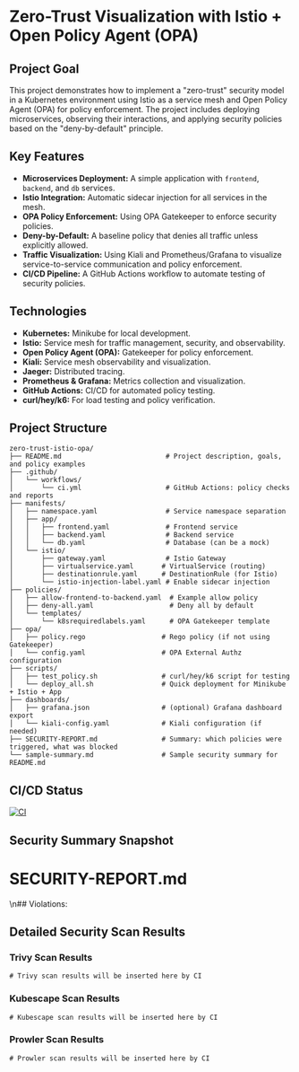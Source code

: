 # Zero-Trust Visualization with Istio + Open Policy Agent (OPA)

## Project Goal

This project demonstrates how to implement a "zero-trust" security model in a Kubernetes environment using Istio as a service mesh and Open Policy Agent (OPA) for policy enforcement. The project includes deploying microservices, observing their interactions, and applying security policies based on the "deny-by-default" principle.

## Key Features

*   **Microservices Deployment:** A simple application with `frontend`, `backend`, and `db` services.
*   **Istio Integration:** Automatic sidecar injection for all services in the mesh.
*   **OPA Policy Enforcement:** Using OPA Gatekeeper to enforce security policies.
*   **Deny-by-Default:** A baseline policy that denies all traffic unless explicitly allowed.
*   **Traffic Visualization:** Using Kiali and Prometheus/Grafana to visualize service-to-service communication and policy enforcement.
*   **CI/CD Pipeline:** A GitHub Actions workflow to automate testing of security policies.

## Technologies

*   **Kubernetes:** Minikube for local development.
*   **Istio:** Service mesh for traffic management, security, and observability.
*   **Open Policy Agent (OPA):** Gatekeeper for policy enforcement.
*   **Kiali:** Service mesh observability and visualization.
*   **Jaeger:** Distributed tracing.
*   **Prometheus & Grafana:** Metrics collection and visualization.
*   **GitHub Actions:** CI/CD for automated policy testing.
*   **curl/hey/k6:** For load testing and policy verification.

## Project Structure

```
zero-trust-istio-opa/
├── README.md                          # Project description, goals, and policy examples
├── .github/
│   └── workflows/
│       └── ci.yml                     # GitHub Actions: policy checks and reports
├── manifests/
│   ├── namespace.yaml                 # Service namespace separation
│   ├── app/
│   │   ├── frontend.yaml              # Frontend service
│   │   ├── backend.yaml               # Backend service
│   │   └── db.yaml                    # Database (can be a mock)
│   └── istio/
│       ├── gateway.yaml               # Istio Gateway
│       ├── virtualservice.yaml       # VirtualService (routing)
│       ├── destinationrule.yaml      # DestinationRule (for Istio)
│       └── istio-injection-label.yaml # Enable sidecar injection
├── policies/
│   ├── allow-frontend-to-backend.yaml  # Example allow policy
│   ├── deny-all.yaml                   # Deny all by default
│   └── templates/
│       └── k8srequiredlabels.yaml      # OPA Gatekeeper template
├── opa/
│   ├── policy.rego                   # Rego policy (if not using Gatekeeper)
│   └── config.yaml                   # OPA External Authz configuration
├── scripts/
│   ├── test_policy.sh                # curl/hey/k6 script for testing
│   └── deploy_all.sh                 # Quick deployment for Minikube + Istio + App
├── dashboards/
│   ├── grafana.json                  # (optional) Grafana dashboard export
│   └── kiali-config.yaml             # Kiali configuration (if needed)
├── SECURITY-REPORT.md                # Summary: which policies were triggered, what was blocked
└── sample-summary.md                 # Sample security summary for README.md
```

## CI/CD Status

[![CI](https://github.com/justrunme/zero-trust-istio-opa/actions/workflows/ci.yml/badge.svg)](https://github.com/justrunme/zero-trust-istio-opa/actions/workflows/ci.yml)

## Security Summary Snapshot

<!-- SECURITY_SUMMARY_START -->
# SECURITY-REPORT.md
\n## Violations:
<!-- SECURITY_SUMMARY_END -->

## Detailed Security Scan Results

### Trivy Scan Results

```
# Trivy scan results will be inserted here by CI
```

### Kubescape Scan Results

```
# Kubescape scan results will be inserted here by CI
```

### Prowler Scan Results

```
# Prowler scan results will be inserted here by CI
```

